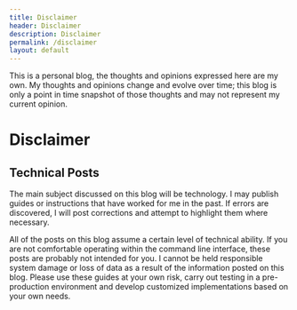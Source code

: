 ```yaml
---
title: Disclaimer
header: Disclaimer
description: Disclaimer
permalink: /disclaimer
layout: default
---
```


<p class="tldr">This is a personal blog, the thoughts and opinions expressed here are my own. My thoughts and opinions change and evolve over time; this blog is only a point in time snapshot of those thoughts and may not represent my current opinion.</p>

# Disclaimer

## Technical Posts
The main subject discussed on this blog will be technology. I may publish guides or instructions that have worked for me in the past. If errors are discovered, I will post corrections and attempt to highlight them where necessary.

All of the posts on this blog assume a certain level of technical ability. If you are not comfortable operating within the command line interface, these posts are probably not intended for you. I cannot be held responsible system damage or loss of data as a result of the information posted on this blog. Please use these guides at your own risk, carry out testing in a pre-production environment and develop customized implementations based on your own needs.
